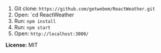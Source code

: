  1. Git clone: `https://github.com/getwebem/ReactWeather.git`
 2. Open: `cd ReactWeather
 3. Run: `npm install`
 4. Run: `npm start`
 5. Open: `http://localhost:3000/`


**License:** MIT
